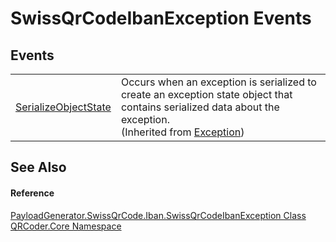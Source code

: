 # SwissQrCodeIbanException Events




## Events
<table>
<tr>
<td><a href="https://learn.microsoft.com/dotnet/api/system.exception.serializeobjectstate" target="_blank" rel="noopener noreferrer">SerializeObjectState</a></td>
<td>Occurs when an exception is serialized to create an exception state object that contains serialized data about the exception.<br />(Inherited from <a href="https://learn.microsoft.com/dotnet/api/system.exception" target="_blank" rel="noopener noreferrer">Exception</a>)</td></tr>
</table>

## See Also


#### Reference
<a href="T_QRCoder_Core_PayloadGenerator_SwissQrCode_Iban_SwissQrCodeIbanException.md">PayloadGenerator.SwissQrCode.Iban.SwissQrCodeIbanException Class</a>  
<a href="N_QRCoder_Core.md">QRCoder.Core Namespace</a>  
